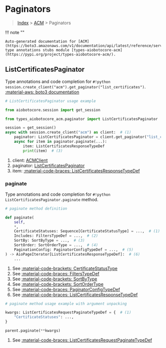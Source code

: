 # Paginators

> [Index](../README.md) > [ACM](./README.md) > Paginators

!!! note ""

    Auto-generated documentation for [ACM](https://boto3.amazonaws.com/v1/documentation/api/latest/reference/services/acm.html#acm)
    type annotations stubs module [types-aiobotocore-acm](https://pypi.org/project/types-aiobotocore-acm/).

## ListCertificatesPaginator

Type annotations and code completion for `#!python session.create_client("acm").get_paginator("list_certificates")`.
[:material-aws: boto3 documentation](https://boto3.amazonaws.com/v1/documentation/api/latest/reference/services/acm/paginator/ListCertificates.html#ACM.Paginator.ListCertificates)

```python
# ListCertificatesPaginator usage example

from aiobotocore.session import get_session

from types_aiobotocore_acm.paginator import ListCertificatesPaginator

session = get_session()
async with session.create_client("acm") as client:  # (1)
    paginator: ListCertificatesPaginator = client.get_paginator("list_certificates")  # (2)
    async for item in paginator.paginate(...):
        item: ListCertificatesResponseTypeDef
        print(item)  # (3)
```

1. client: [ACMClient](./client.md)
2. paginator: [ListCertificatesPaginator](./paginators.md#listcertificatespaginator)
3. item: [:material-code-braces: ListCertificatesResponseTypeDef](./type_defs.md#listcertificatesresponsetypedef) 


### paginate

Type annotations and code completion for `#!python ListCertificatesPaginator.paginate` method.

```python
# paginate method definition

def paginate(
    self,
    *,
    CertificateStatuses: Sequence[CertificateStatusType] = ...,  # (1)
    Includes: FiltersTypeDef = ...,  # (2)
    SortBy: SortByType = ...,  # (3)
    SortOrder: SortOrderType = ...,  # (4)
    PaginationConfig: PaginatorConfigTypeDef = ...,  # (5)
) -> AioPageIterator[ListCertificatesResponseTypeDef]:  # (6)
    ...
```

1. See [:material-code-brackets: CertificateStatusType](./literals.md#certificatestatustype) 
2. See [:material-code-braces: FiltersTypeDef](./type_defs.md#filterstypedef) 
3. See [:material-code-brackets: SortByType](./literals.md#sortbytype) 
4. See [:material-code-brackets: SortOrderType](./literals.md#sortordertype) 
5. See [:material-code-braces: PaginatorConfigTypeDef](./type_defs.md#paginatorconfigtypedef) 
6. See [:material-code-braces: ListCertificatesResponseTypeDef](./type_defs.md#listcertificatesresponsetypedef) 


```python
# paginate method usage example with argument unpacking

kwargs: ListCertificatesRequestPaginateTypeDef = {  # (1)
    "CertificateStatuses": ...,
}

parent.paginate(**kwargs)
```

1. See [:material-code-braces: ListCertificatesRequestPaginateTypeDef](./type_defs.md#listcertificatesrequestpaginatetypedef) 
